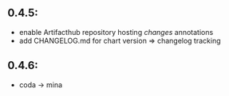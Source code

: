 0.4.5:
------
- enable Artifacthub repository hosting *changes* annotations
- add CHANGELOG.md for chart version => changelog tracking

0.4.6:
------
- coda -> mina